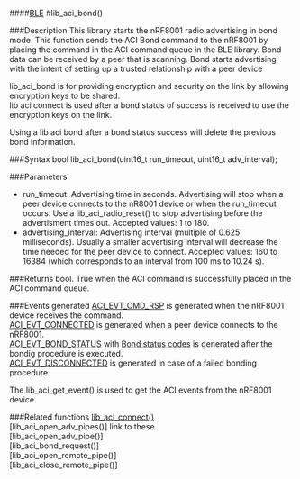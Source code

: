 ####[BLE](https://github.com/NordicSemiconductor/arduino_ble_test/tree/master/documentation/libraries/BLE "Go to BLE folder")
#lib_aci_bond()

###Description
This library starts the nRF8001 radio advertising in bond mode. This function sends the ACI Bond command to the nRF8001 by placing the command in the ACI command queue in the BLE library.
Bond data can be received by a peer that is scanning. Bond starts advertising with the intent of setting up a trusted relationship with a peer device  
  
lib_aci_bond is for providing encryption and security on the link by allowing encryption keys to be shared.  
lib aci connect is used after a bond status of success is received to use the encryption keys on the link.  
  
Using a lib aci bond after a bond status success will delete the previous bond information.

###Syntax
    bool lib_aci_bond(uint16_t run_timeout, uint16_t adv_interval);

###Parameters
* run_timeout: Advertising time in seconds. Advertising will stop when a peer device connects to the nR8001 device or when the run_timeout occurs.
               Use a lib_aci_radio_reset() to stop advertising before the advertisment times out.
               Accepted values: 1 to 180.
* advertising_interval: Advertising interval (multiple of 0.625 milliseconds). Usually a smaller advertising interval will decrease the time needed for the peer device to connect.
                        Accepted values: 160 to 16384 (which corresponds to an interval from 100 ms to 10.24 s).

###Returns
    bool. True when the ACI command is successfully placed in the ACI command queue.

###Events generated
[ACI_EVT_CMD_RSP](https://devzone.nordicsemi.com/nrf8001_ps_v1.2.pdf#G1050945 "Go to nRF8001 PS") is generated when the nRF8001 device receives the command.  
[ACI_EVT_CONNECTED](https://devzone.nordicsemi.com/nrf8001_ps_v1.2.pdf#G1051073 "Go to nRF8001 PS") is generated when a peer device connects to the nRF8001.  
[ACI_EVT_BOND_STATUS](https://devzone.nordicsemi.com/nrf8001_ps_v1.2.pdf#G1051403 "Go to nRF8001 PS") with [Bond status codes](https://devzone.nordicsemi.com/nrf8001_ps_v1.2.pdf#G1053311 "Go to nRF8001 PS") is generated after the bondig procedure is executed.  
[ACI_EVT_DISCONNECTED](https://devzone.nordicsemi.com/nrf8001_ps_v1.2.pdf#G1051284 "Go to nRF8001 PS") is generated in case of a failed bonding procedure.  
  
The lib_aci_get_event() is used to get the ACI events from the nRF8001 device.

###Related functions
[lib_aci_connect()](https://github.com/NordicSemiconductor/arduino_ble_test/blob/master/documentation/libraries/BLE/lib_aci_connect.md "Go to function description")  
[lib_aci_open_adv_pipes()] link to these.  
[lib_aci_open_adv_pipe()]  
[lib_aci_bond_request()]  
[lib_aci_open_remote_pipe()]  
[lib_aci_close_remote_pipe()]  
